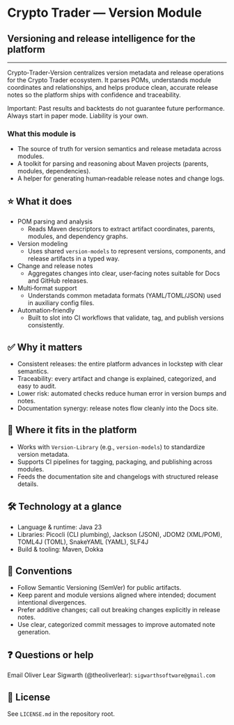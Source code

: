 ﻿# Crypto Trader — Version Module
## Versioning and release intelligence for the platform

---

Crypto‑Trader‑Version centralizes version metadata and release operations for
the Crypto Trader ecosystem. It parses POMs, understands module coordinates 
and relationships, and helps produce clean, accurate release notes so the
platform ships with confidence and traceability.

Important: Past results and backtests do not guarantee future performance. 
Always start in paper mode. Liability is your own.

### What this module is
- The source of truth for version semantics and release metadata across 
  modules.
- A toolkit for parsing and reasoning about Maven projects (parents, modules,
  dependencies).
- A helper for generating human‑readable release notes and change logs.

## ⭐️ What it does
- POM parsing and analysis
  - Reads Maven descriptors to extract artifact coordinates, parents, modules,
    and dependency graphs.
- Version modeling
  - Uses shared `version‑models` to represent versions, components, and 
    release artifacts in a typed way.
- Change and release notes
  - Aggregates changes into clear, user‑facing notes suitable for Docs and 
    GitHub releases.
- Multi‑format support
  - Understands common metadata formats (YAML/TOML/JSON) used in auxiliary 
    config files.
- Automation‑friendly
  - Built to slot into CI workflows that validate, tag, and publish versions
    consistently.

## ✅ Why it matters
- Consistent releases: the entire platform advances in lockstep with clear 
  semantics.
- Traceability: every artifact and change is explained, categorized, and easy 
  to audit.
- Lower risk: automated checks reduce human error in version bumps and notes.
- Documentation synergy: release notes flow cleanly into the Docs site.

## 🔗 Where it fits in the platform
- Works with `Version‑Library` (e.g., `version‑models`) to standardize version 
  metadata.
- Supports CI pipelines for tagging, packaging, and publishing across modules.
- Feeds the documentation site and changelogs with structured release details.

## 🛠️ Technology at a glance
- Language & runtime: Java 23
- Libraries: Picocli (CLI plumbing), Jackson (JSON), JDOM2 (XML/POM), TOML4J
  (TOML), SnakeYAML (YAML), SLF4J
- Build & tooling: Maven, Dokka

## 📝 Conventions
- Follow Semantic Versioning (SemVer) for public artifacts.
- Keep parent and module versions aligned where intended; document intentional
  divergences.
- Prefer additive changes; call out breaking changes explicitly in release 
  notes.
- Use clear, categorized commit messages to improve automated note generation.

## ❓ Questions or help
Email Oliver Lear Sigwarth (@theoliverlear): `sigwarthsoftware@gmail.com`

## 📄 License
See `LICENSE.md` in the repository root.
